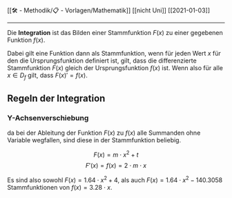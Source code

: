[[🛠 - Methodik/📋 - Vorlagen/Mathematik]] [[nicht Uni]] [[2021-01-03]]

---

Die **Integration** ist das Bilden einer Stammfunktion $F(x)$ zu einer gegebenen Funktion $f(x)$.

Dabei gilt eine Funktion dann als Stammfunktion, wenn für jeden Wert $x$ für den die Ursprungsfunktion definiert ist, gilt, dass die differenzierte Stammfunktion $F(x)$ gleich der Ursprungsfunktion $f(x)$ ist. Wenn also für alle $x \in D_f$ gilt, dass $F(x)' = f(x)$.

## Regeln der Integration



### Y-Achsenverschiebung

da bei der Ableitung der Funktion $F(x)$ zu $f(x)$ alle Summanden ohne Variable wegfallen, sind diese  in der Stammfunktion beliebig.

$$
F(x)=m \cdot x^2 + t
$$
$$
F'(x)=f(x)=2 \cdot m \cdot x
$$

Es sind also sowohl $F(x) = 1.64 \cdot x^2 + 4$, als auch $F(x) = 1.64 \cdot x^2 - 140.3058$ Stammfunktionen von $f(x) = 3.28 \cdot x$.
